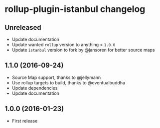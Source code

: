 # rollup-plugin-istanbul changelog

## Unreleased

* Update documentation
* Update wanted `rollup` version to anything < `1.0.0`
* Update `istanbul` version to fork by @jansoren for better source maps

## 1.1.0 (2016-09-24)

* Source Map support, thanks to @jellymann
* Use rollup targets to build, thanks to @eventualbuddha
* Update dependencies
* Update documentation

## 1.0.0 (2016-01-23)

* First release
